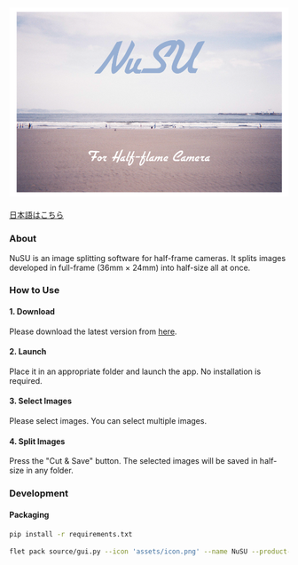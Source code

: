 <h2>
<img src="./assets/title-banner.png" style="width=100%" alt="NuSU">
</h2>

[日本語はこちら](./README-ja.md)

### About

NuSU is an image splitting software for half-frame cameras. It splits images developed in full-frame (36mm × 24mm) into half-size all at once.

### How to Use

#### 1. Download

Please download the latest version from [here](https://github.com/taikis/NuSU/releases).

#### 2. Launch

Place it in an appropriate folder and launch the app. No installation is required.

#### 3. Select Images

Please select images. You can select multiple images.

#### 4. Split Images

Press the "Cut & Save" button. The selected images will be saved in half-size in any folder.

### Development

#### Packaging

```sh
pip install -r requirements.txt
```

```sh
flet pack source/gui.py --icon 'assets/icon.png' --name NuSU --product-name NuSU --copyright 'Taiki Sugawara'
```